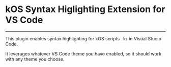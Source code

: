 # kOS Syntax Higlighting Extension for VS Code


***


This plugin enables syntax highlighting for kOS scripts `.ks` in Visual Studio Code.

It leverages whatever VS Code theme you have enabled, so it should work with any theme you choose.
